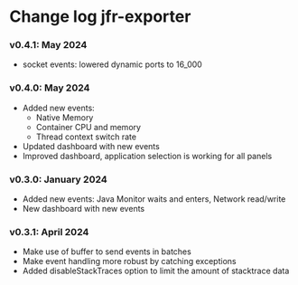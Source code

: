 # Change log jfr-exporter

### v0.4.1: May 2024
* socket events: lowered dynamic ports to 16_000 

### v0.4.0: May 2024
* Added new events:
    * Native Memory
    * Container CPU and memory
    * Thread context switch rate
* Updated dashboard with new events
* Improved dashboard, application selection is working for all panels

### v0.3.0: January 2024
* Added new events: Java Monitor waits and enters, Network read/write
* New dashboard with new events

### v0.3.1: April 2024
* Make use of buffer to send events in batches
* Make event handling more robust by catching exceptions
* Added disableStackTraces option to limit the amount of stacktrace data